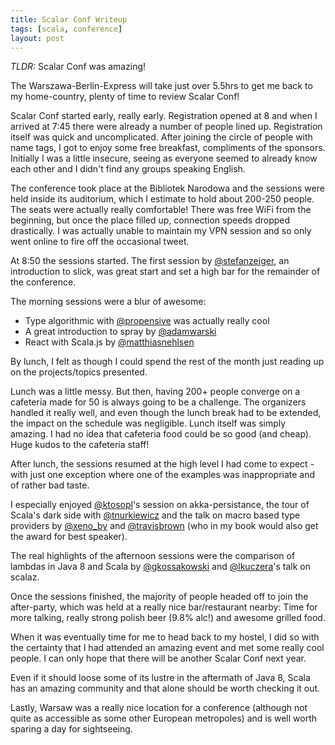 ```yaml
---
title: Scalar Conf Writeup
tags: [scala, conference]
layout: post
---
```


_TLDR:_ Scalar Conf was amazing!

The Warszawa-Berlin-Express will take just over 5.5hrs to get me back to my home-country, plenty of time to review Scalar Conf!

Scalar Conf started early, really early. Registration opened at 8 and
when I arrived at 7:45 there were already a number of people lined
up. Registration itself was quick and uncomplicated. After joining the
circle of people with name tags, I got to enjoy some free breakfast,
compliments of the sponsors. Initially I was a little insecure,
seeing as everyone seemed to already know each other and I didn't
find any groups speaking English.

The conference took place at the Bibliotek Narodowa and the sessions
were held inside its auditorium, which I estimate to hold about
200-250 people. The seats were actually really comfortable! There was
free WiFi from the beginning, but once the place filled up, connection
speeds dropped drastically. I was actually unable to maintain my
<abbr>VPN</abbr> session and so only went online to fire off the
occasional tweet.

At 8:50 the sessions started. The first session by
[@stefanzeiger](https://twitter.com/stefanzeiger), an introduction to
slick, was great start and set a high bar for the remainder of the
conference.

The morning sessions were a blur of awesome:

- Type algorithmic with [@propensive](https://twitter.com/propensive)
  was actually really cool
- A great introduction to spray by
  [@adamwarski](https://twitter.com/adamwarski)
- React with Scala.js by
  [@matthiasnehlsen](https://twitter.com/matthiasnehlsen)

By lunch, I felt as though I could spend the rest of the month just
reading up on the projects/topics presented.

Lunch was a little messy. But then, having 200+ people converge on a
cafeteria made for 50 is always going to be a challenge. The
organizers handled it really well, and even though the lunch break had
to be extended, the impact on the schedule was negligible. Lunch
itself was simply amazing. I had no idea that cafeteria food could be
so good (and cheap). Huge kudos to the cafeteria staff!

After lunch, the sessions resumed at the high level I had come to
expect - with just one exception where one of the examples was
inappropriate and of rather bad taste.

I especially enjoyed [@ktosopl](https://twitter.com/ktosopl)'s session
on akka-persistance, the tour of Scala's dark side with
[@tnurkiewicz](https://twitter.com/tnurkiewicz) and the talk on macro
based type providers by [@xeno_by](https://twitter.com/xeno_by) and
[@travisbrown](https://twitter.com/travisbrown) (who in my book would
also get the award for best speaker).

The real highlights of the afternoon sessions were the comparison of
lambdas in Java 8 and Scala by
[@gkossakowski](https://twitter.com/gkossakowski) and
[@lkuczera](https://twitter.com/lkuczera)'s talk on scalaz.

Once the sessions finished, the majority of people headed off to join
the after-party, which was held at a really nice bar/restaurant
nearby: Time for more talking, really strong polish beer
(9.8% alc!) and awesome grilled food.

When it was eventually time for me to head back to my hostel, I did so
with the certainty that I had attended an amazing event and met some
really cool people. I can only hope that there will be another Scalar
Conf next year.

Even if it should loose some of its lustre in the aftermath of Java 8,
Scala has an amazing community and that alone should be worth checking
it out.

Lastly, Warsaw was a really nice location for a conference (although
not quite as accessible as some other European metropoles) and is well
worth sparing a day for sightseeing.
